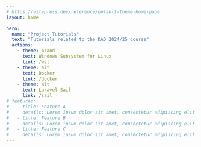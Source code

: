 ```yaml
---
# https://vitepress.dev/reference/default-theme-home-page
layout: home

hero:
  name: "Project Tutorials"
  text: "Tutorials related to the DAD 2024/25 course"
  actions:
    - theme: brand
      text: Windows Subsystem for Linux
      link: /wsl
    - theme: alt
      text: Docker
      link: /docker
    - theme: alt
      text: Laravel Sail
      link: /sail
# features:
#   - title: Feature A
#     details: Lorem ipsum dolor sit amet, consectetur adipiscing elit
#   - title: Feature B
#     details: Lorem ipsum dolor sit amet, consectetur adipiscing elit
#   - title: Feature C
#     details: Lorem ipsum dolor sit amet, consectetur adipiscing elit
---
```


<!--
<div style="max-width: 80%; margin: auto; font-size: 1.4em;">
<p style="margin-bottom: 10px; line-height:2em;">In this documentation we have a set of tutorials to help us implement the 2023/24 Project.</p>

<h2 style="font-size:1.8em; font-weight:bold; margin: 30px 0; clear:both;"> Infrastructure </h2>

<p style="margin-bottom: 10px; line-height:2em;">The major concern is the creation of the infrastructure that will support our Project. This is the architectural overview:</p>

<img src="./assets/project_architecture.png" style="margin: auto;"/>

<p style="margin-bottom: 10px; line-height:2em;">We suggest specific technological components, but you are free to try other approaches, so long as the Project Mandatory Constraints are fulfilled.</p>

<p style="margin-bottom: 10px; line-height:2em;">These are the suggested components:</p>
<img src="./assets/project_components.png "  style="margin: auto;"/>

<p style="margin-bottom: 10px; line-height:2em;">Follow the the tutorials to connect to the provided VM and set up the Ptoject. Happy Coding.</p>

</div> -->
